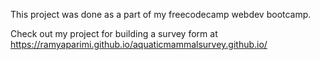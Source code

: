This project was done as a part of my freecodecamp webdev bootcamp.

Check out my project for building a survey form at https://ramyaparimi.github.io/aquaticmammalsurvey.github.io/
